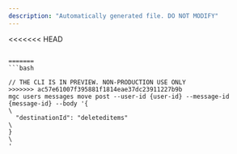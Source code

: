 ```yaml
---
description: "Automatically generated file. DO NOT MODIFY"
---
```


<<<<<<< HEAD
```cli

=======
```bash

// THE CLI IS IN PREVIEW. NON-PRODUCTION USE ONLY
>>>>>>> ac57e61007f395881f1814eae37dc23911227b9b
mgc users messages move post --user-id {user-id} --message-id {message-id} --body '{\
  "destinationId": "deleteditems"\
}\
'

```